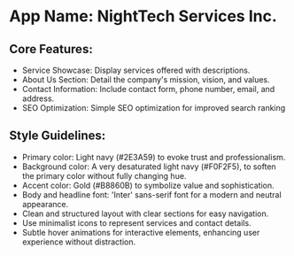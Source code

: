 # **App Name**: NightTech Services Inc.

## Core Features:

- Service Showcase: Display services offered with descriptions.
- About Us Section: Detail the company's mission, vision, and values.
- Contact Information: Include contact form, phone number, email, and address.
- SEO Optimization: Simple SEO optimization for improved search ranking

## Style Guidelines:

- Primary color: Light navy (#2E3A59) to evoke trust and professionalism.
- Background color: A very desaturated light navy (#F0F2F5), to soften the primary color without fully changing hue.
- Accent color: Gold (#B8860B) to symbolize value and sophistication.
- Body and headline font: 'Inter' sans-serif font for a modern and neutral appearance.
- Clean and structured layout with clear sections for easy navigation.
- Use minimalist icons to represent services and contact details.
- Subtle hover animations for interactive elements, enhancing user experience without distraction.